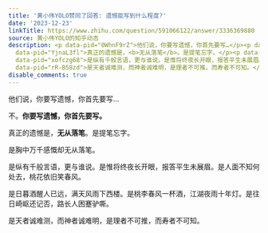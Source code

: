 ```yaml
---
title: '黄小伟YOLO赞同了回答: 遗憾能写到什么程度?'
date: '2023-12-23'
linkTitle: https://www.zhihu.com/question/591066122/answer/3336369880
source: 黄小伟YOLO的知乎动态
description: <p data-pid="0WhnF9rZ">他们说，你要写遗憾，你首先要写…</p><p data-pid="yR_sAraa">不。<b>你要写遗憾，你首先要写。</b></p><p
  data-pid="YjnaL3fl">真正的遗憾是，<b>无从落笔</b>。是提笔忘字。</p><p data-pid="ajGEpPxq">是胸中万千感慨却无从落笔。</p><p
  data-pid="xofczg68">是纵有千般言语，更与谁说。是惟将终夜长开眼，报答平生未展眉。是人面不知何处去，桃花依旧笑春风。</p><p data-pid="ej1XLqJ6">是日暮酒醒人已远，满天风雨下西楼。是桃李春风一杯酒，江湖夜雨十年灯。是往日崎岖还记否，路长人困蹇驴嘶。</p><p
  data-pid="rR-B58zd">是天者诚难测，而神者诚难明，是理者不可推，而寿者不可知。</p ...
disable_comments: true
---
```

<p data-pid="0WhnF9rZ">他们说，你要写遗憾，你首先要写…</p><p data-pid="yR_sAraa">不。<b>你要写遗憾，你首先要写。</b></p><p data-pid="YjnaL3fl">真正的遗憾是，<b>无从落笔</b>。是提笔忘字。</p><p data-pid="ajGEpPxq">是胸中万千感慨却无从落笔。</p><p data-pid="xofczg68">是纵有千般言语，更与谁说。是惟将终夜长开眼，报答平生未展眉。是人面不知何处去，桃花依旧笑春风。</p><p data-pid="ej1XLqJ6">是日暮酒醒人已远，满天风雨下西楼。是桃李春风一杯酒，江湖夜雨十年灯。是往日崎岖还记否，路长人困蹇驴嘶。</p><p data-pid="rR-B58zd">是天者诚难测，而神者诚难明，是理者不可推，而寿者不可知。</p ...